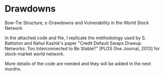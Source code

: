 # Drawdowns
Bow-Tie Structure, ε-Drawdowns and Vulnerability in the World Stock Network

In the attached code and file, I replicate the methodology used by S. Battiston and Rahul Kashik's paper "Credit Default Swaps Drawup Networks: Too Interconnected to Be Stable?" [PLOS One Journal, 2013] for stock-market world network. 

More details of the code are needed and they will be added in the next months.

